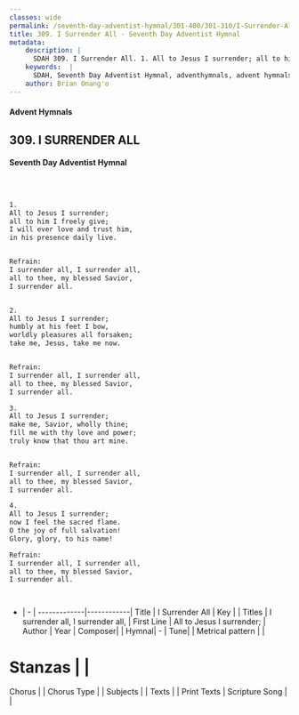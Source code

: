 ```yaml
---
classes: wide
permalink: /seventh-day-adventist-hymnal/301-400/301-310/I-Surrender-All/
title: 309. I Surrender All - Seventh Day Adventist Hymnal
metadata:
    description: |
      SDAH 309. I Surrender All. 1. All to Jesus I surrender; all to him I freely give; I will ever love and trust him, in his presence daily live. 
    keywords:  |
      SDAH, Seventh Day Adventist Hymnal, adventhymnals, advent hymnals, I Surrender All, All to Jesus I surrender; ,I surrender all, I surrender all,
    author: Brian Onang'o
---
```


#### Advent Hymnals
## 309. I SURRENDER ALL
#### Seventh Day Adventist Hymnal

```txt



1.
All to Jesus I surrender;
all to him I freely give;
I will ever love and trust him,
in his presence daily live.


Refrain:
I surrender all, I surrender all,
all to thee, my blessed Savior,
I surrender all.


2.
All to Jesus I surrender;
humbly at his feet I bow,
worldly pleasures all forsaken;
take me, Jesus, take me now.


Refrain:
I surrender all, I surrender all,
all to thee, my blessed Savior,
I surrender all.

3.
All to Jesus I surrender;
make me, Savior, wholly thine;
fill me with thy love and power;
truly know that thou art mine.


Refrain:
I surrender all, I surrender all,
all to thee, my blessed Savior,
I surrender all.

4.
All to Jesus I surrender;
now I feel the sacred flame.
O the joy of full salvation!
Glory, glory, to his name!

Refrain:
I surrender all, I surrender all,
all to thee, my blessed Savior,
I surrender all.




```

- |   -  |
-------------|------------|
Title | I Surrender All |
Key |  |
Titles | I surrender all, I surrender all, |
First Line | All to Jesus I surrender; |
Author | 
Year | 
Composer|  |
Hymnal|  - |
Tune|  |
Metrical pattern | |
# Stanzas |  |
Chorus |  |
Chorus Type |  |
Subjects |  |
Texts |  |
Print Texts | 
Scripture Song |  |
  
